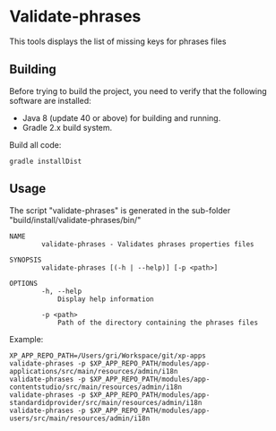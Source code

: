# Validate-phrases

This tools displays the list of missing keys for phrases files

## Building

Before trying to build the project, you need to verify that the following software are installed:

* Java 8 (update 40 or above) for building and running.
* Gradle 2.x build system.

Build all code:

    gradle installDist
    
## Usage

The script "validate-phrases" is generated in the sub-folder "build/install/validate-phrases/bin/"

    NAME
            validate-phrases - Validates phrases properties files
    
    SYNOPSIS
            validate-phrases [(-h | --help)] [-p <path>]
    
    OPTIONS
            -h, --help
                Display help information
    
            -p <path>
                Path of the directory containing the phrases files
            
Example:
```
XP_APP_REPO_PATH=/Users/gri/Workspace/git/xp-apps
validate-phrases -p $XP_APP_REPO_PATH/modules/app-applications/src/main/resources/admin/i18n
validate-phrases -p $XP_APP_REPO_PATH/modules/app-contentstudio/src/main/resources/admin/i18n
validate-phrases -p $XP_APP_REPO_PATH/modules/app-standardidprovider/src/main/resources/admin/i18n
validate-phrases -p $XP_APP_REPO_PATH/modules/app-users/src/main/resources/admin/i18n
```
    
